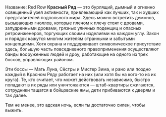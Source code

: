 Название: Red Row
**Красный Ряд** — это бурлящий, дымный и огненно освещенный узел активности, привлекающий как лучших, так и худших представителей подпольного мира. Здесь можно встретить демонов, вызывающих гноллов, которые плечом к плечу стоят с дровами, запудренными дровами, грязных уличных поденщиц и опасных ретроинженеров, торгующих своими изделиями на каждом углу. Закон и порядок кажутся многим жителям странными и забытыми концепциями. Хотя охрана и поддерживает символическое присутствие здесь, большую часть повседневного правоприменения осуществляют банды вооруженных людей и дроу, работающие на одного из трех боссов, управляющих районом.

Эти боссы — Мать Луна, Сёстры и Мистер Зима, и рано или поздно каждый в Красном Ряду работает на них (или хотя бы на кого-то из их круга). Те, кто считает, что может действовать независимо, быстро попадают в их ряды или уничтожаются — штаб-квартиры сжигаются, сотрудники тащатся в бойцовские ямы, дети прибиваются к дверям и так далее.

Тем не менее, это адская ночь, если ты достаточно силен, чтобы выжить.